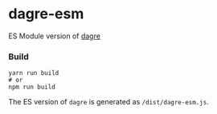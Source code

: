 # dagre-esm
ES Module version of [dagre](https://github.com/dagrejs/dagre)

### Build
```
yarn run build
# or
npm run build
```

The ES version of `dagre` is generated as `/dist/dagre-esm.js`.
